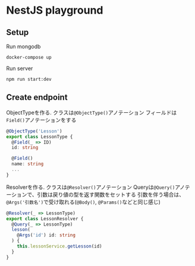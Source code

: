 # NestJS playground

## Setup
Run mongodb

```shell
docker-compose up
```

Run server

```shell
npm run start:dev
```

## Create endpoint

ObjectTypeを作る.
クラスは`@ObjectType()`アノテーション
フィールドは`Field()`アノテーションをする

```ts
@ObjectType('Lesson')
export class LessonType {
  @Field(_ => ID)
  id: string

  @Field()
  name: string
  ...
}
```

Resolverを作る.
クラスは`@Resolver()`アノテーション
Queryは`@Query()`アノテーションで、引数は戻り値の型を返す関数をセットする
引数を伴う場合は、`@Args('引数名')`で受け取れる(`@Body()`, `@Params()`などと同じ感じ)

```ts
@Resolver(_ => LessonType)
export class LessonResolver {
  @Query(_ => LessonType)
  lesson(
    @Args('id') id: string
  ) {
    this.lessonService.getLesson(id)
  }
}
```
